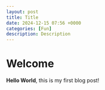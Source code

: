 ```yaml
---
layout: post
title: Title
date: 2024-12-15 07:56 +0000
categories: [Fun]
description: Description
---
```


# Welcome

**Hello World**, this is my first blog post!
